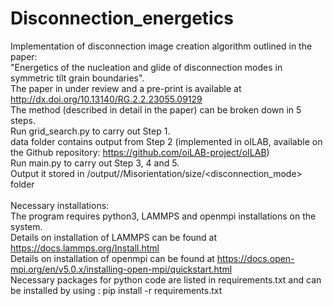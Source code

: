 # Disconnection_energetics
Implementation of disconnection image creation algorithm outlined in the paper:<br />
"Energetics of the nucleation and glide of disconnection modes in symmetric tilt grain boundaries". <br /> 
The paper in under review and a pre-print is available at http://dx.doi.org/10.13140/RG.2.2.23055.09129 <br />
The method (described in detail in the paper) can be broken down in 5 steps.<br />
Run grid_search.py to carry out Step 1.<br />
data folder contains output from Step 2 (implemented in oILAB, available on the Github repository: https://github.com/oiLAB-project/oILAB)<br />
Run main.py to carry out Step 3, 4 and 5.<br />
Output it stored in /output/<element>/Misorientation<misorientation>/size<size>/<disconnection_mode> folder <br />
<br />
Necessary installations: <br />
The program requires python3, LAMMPS and openmpi installations on the system. <br />
Details on installation of LAMMPS can be found at https://docs.lammps.org/Install.html <br />
Details on installation of openmpi can be found at https://docs.open-mpi.org/en/v5.0.x/installing-open-mpi/quickstart.html<br />
Necessary packages for python code are listed in requirements.txt  and can be installed by using :  pip install -r requirements.txt<br />
<br />
